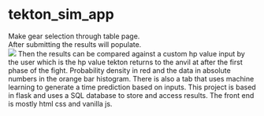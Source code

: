 # tekton_sim_app
Make gear selection through table page.\
After submitting the results will populate.\
<img src="https://i.imgur.com/xi2aeZj.mp4">
Then the results can be compared against a custom hp value input by the user which is the hp value tekton returns to the anvil at after the first phase of the fight.
Probability density in red and the data in absolute numbers in the orange bar histogram.
There is also a tab that uses machine learning to generate a time prediction based on inputs.
This project is based in flask and uses a SQL database to store and access results. The front end is mostly html css and vanilla js.
